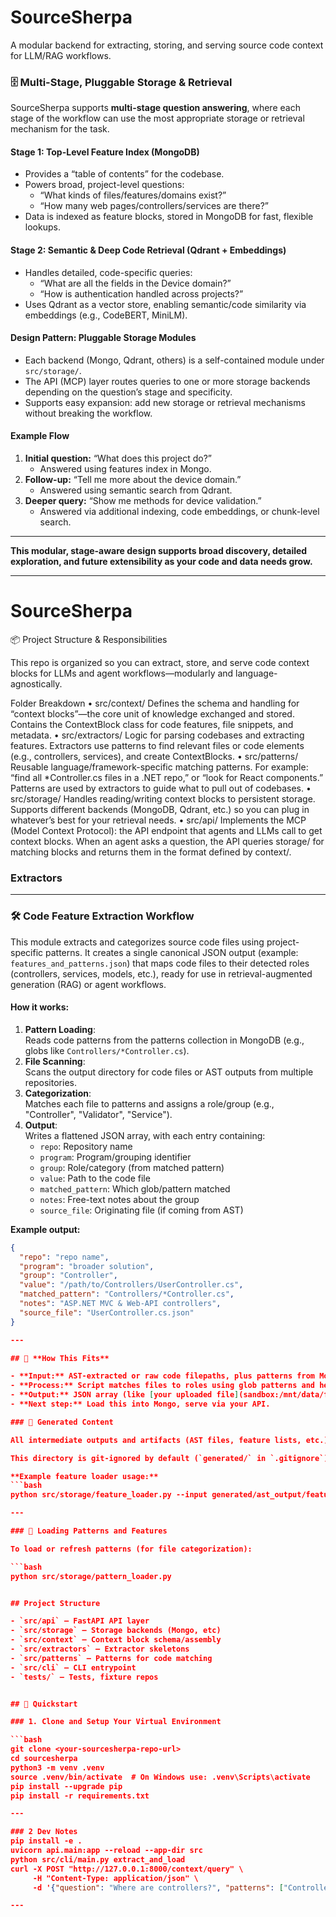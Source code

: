 # SourceSherpa

A modular backend for extracting, storing, and serving source code context for LLM/RAG workflows.

### 🗄️ Multi-Stage, Pluggable Storage & Retrieval

SourceSherpa supports **multi-stage question answering**, where each stage of the workflow can use the most appropriate storage or retrieval mechanism for the task.

#### **Stage 1: Top-Level Feature Index (MongoDB)**
- Provides a “table of contents” for the codebase.
- Powers broad, project-level questions:
  - “What kinds of files/features/domains exist?”
  - “How many web pages/controllers/services are there?”
- Data is indexed as feature blocks, stored in MongoDB for fast, flexible lookups.

#### **Stage 2: Semantic & Deep Code Retrieval (Qdrant + Embeddings)**
- Handles detailed, code-specific queries:
  - “What are all the fields in the Device domain?”
  - “How is authentication handled across projects?”
- Uses Qdrant as a vector store, enabling semantic/code similarity via embeddings (e.g., CodeBERT, MiniLM).

#### **Design Pattern: Pluggable Storage Modules**
- Each backend (Mongo, Qdrant, others) is a self-contained module under `src/storage/`.
- The API (MCP) layer routes queries to one or more storage backends depending on the question’s stage and specificity.
- Supports easy expansion: add new storage or retrieval mechanisms without breaking the workflow.

#### **Example Flow**
1. **Initial question:** “What does this project do?”
   - Answered using features index in Mongo.
2. **Follow-up:** “Tell me more about the device domain.”
   - Answered using semantic search from Qdrant.
3. **Deeper query:** “Show me methods for device validation.”
   - Answered via additional indexing, code embeddings, or chunk-level search.

---

**This modular, stage-aware design supports broad discovery, detailed exploration, and future extensibility as your code and data needs grow.**

---
# SourceSherpa
📦 Project Structure & Responsibilities

This repo is organized so you can extract, store, and serve code context blocks for LLMs and agent workflows—modularly and language-agnostically.

Folder Breakdown
	•	src/context/
Defines the schema and handling for “context blocks”—the core unit of knowledge exchanged and stored.
Contains the ContextBlock class for code features, file snippets, and metadata.
	•	src/extractors/
Logic for parsing codebases and extracting features.
Extractors use patterns to find relevant files or code elements (e.g., controllers, services), and create ContextBlocks.
	•	src/patterns/
Reusable language/framework-specific matching patterns.
For example: “find all *Controller.cs files in a .NET repo,” or “look for React components.”
Patterns are used by extractors to guide what to pull out of codebases.
	•	src/storage/
Handles reading/writing context blocks to persistent storage.
Supports different backends (MongoDB, Qdrant, etc.) so you can plug in whatever’s best for your retrieval needs.
	•	src/api/
Implements the MCP (Model Context Protocol): the API endpoint that agents and LLMs call to get context blocks.
When an agent asks a question, the API queries storage/ for matching blocks and returns them in the format defined by context/.



### Extractors
---
### 🛠 Code Feature Extraction Workflow

This module extracts and categorizes source code files using project-specific patterns. It creates a single canonical JSON output (example: `features_and_patterns.json`) that maps code files to their detected roles (controllers, services, models, etc.), ready for use in retrieval-augmented generation (RAG) or agent workflows.

#### **How it works:**
1. **Pattern Loading**:  
   Reads code patterns from the patterns collection in MongoDB (e.g., globs like `Controllers/*Controller.cs`).
2. **File Scanning**:  
   Scans the output directory for code files or AST outputs from multiple repositories.
3. **Categorization**:  
   Matches each file to patterns and assigns a role/group (e.g., "Controller", "Validator", "Service").
4. **Output**:  
   Writes a flattened JSON array, with each entry containing:
   - `repo`: Repository name
   - `program`: Program/grouping identifier
   - `group`: Role/category (from matched pattern)
   - `value`: Path to the code file
   - `matched_pattern`: Which glob/pattern matched
   - `notes`: Free-text notes about the group
   - `source_file`: Originating file (if coming from AST)

**Example output:**

```json
{ 
  "repo": "repo name",
  "program": "broader solution",
  "group": "Controller",
  "value": "/path/to/Controllers/UserController.cs",
  "matched_pattern": "Controllers/*Controller.cs",
  "notes": "ASP.NET MVC & Web-API controllers",
  "source_file": "UserController.cs.json"
}

---

## 🧩 **How This Fits**

- **Input:** AST-extracted or raw code filepaths, plus patterns from Mongo.
- **Process:** Script matches files to roles using glob patterns and heuristics.
- **Output:** JSON array (like [your uploaded file](sandbox:/mnt/data/features_and_patterns.json?_chatgptios_conversationID=684452c5-ee44-800f-8a46-4efb49dd4eeb&_chatgptios_messageID=4af3ee18-6f28-42f9-b5e7-3b55537cfb22)) for each code feature.
- **Next step:** Load this into Mongo, serve via your API.

### 📁 Generated Content

All intermediate outputs and artifacts (AST files, feature lists, etc.) are written to the `generated/` directory at the repo root.

This directory is git-ignored by default (`generated/` in `.gitignore`).

**Example feature loader usage:**
```bash
python src/storage/feature_loader.py --input generated/ast_output/features_and_patterns.json

---

### 🔄 Loading Patterns and Features

To load or refresh patterns (for file categorization):

```bash
python src/storage/pattern_loader.py


## Project Structure

- `src/api` — FastAPI API layer
- `src/storage` — Storage backends (Mongo, etc)
- `src/context` — Context block schema/assembly
- `src/extractors` — Extractor skeletons
- `src/patterns` — Patterns for code matching
- `src/cli` — CLI entrypoint
- `tests/` — Tests, fixture repos


## 🚀 Quickstart

### 1. Clone and Setup Your Virtual Environment

```bash
git clone <your-sourcesherpa-repo-url>
cd sourcesherpa
python3 -m venv .venv
source .venv/bin/activate  # On Windows use: .venv\Scripts\activate
pip install --upgrade pip
pip install -r requirements.txt

---

### 2 Dev Notes
pip install -e .
uvicorn api.main:app --reload --app-dir src
python src/cli/main.py extract_and_load
curl -X POST "http://127.0.0.1:8000/context/query" \
     -H "Content-Type: application/json" \
     -d '{"question": "Where are controllers?", "patterns": ["Controller"], "max_blocks": 5}'

---
